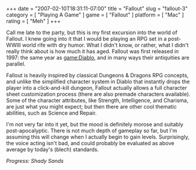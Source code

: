 +++
date = "2007-02-10T18:31:11-07:00"
title = "Fallout"
slug = "fallout-3"
category = [ "Playing A Game" ]
game = [ "Fallout" ]
platform = [ "Mac" ]
rating = [ "Meh" ]
+++

Call me late to the party, but this is my first excursion into the world of Fallout.  I knew going into it that I would be playing an RPG set in a post-WWIII world rife with dry humor.  What I didn't know, or rather, what I didn't really think about is how much it has aged.  Fallout was first released in 1997: the same year as <game:Diablo>, and in many ways their antiquities are parallel.

Fallout is heavily inspired by classical Dungeons & Dragons RPG concepts, and unlike the simplified character system in Diablo that instantly drops the player into a click-and-kill dungeon, Fallout actually allows a full character sheet customization process (there are also premade characters available).  Some of the character attributes, like Strength, Intelligence, and Charisma, are just what you might expect; but then there are other cool thematic abilities, such as Science and Repair.

I'm not very far into it yet, but the mood is definitely morose and suitably post-apocalyptic.  There is not much depth of gameplay so far, but I'm assuming this will change when I actually begin to gain levels.  Surprisingly, the voice acting isn't bad, and could probably be evaluated as above average by today's (blech) standards.

<i>Progress: Shady Sands</i>